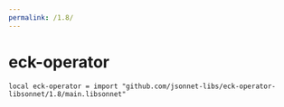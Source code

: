 ```yaml
---
permalink: /1.8/
---
```


# eck-operator

```jsonnet
local eck-operator = import "github.com/jsonnet-libs/eck-operator-libsonnet/1.8/main.libsonnet"
```

